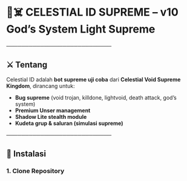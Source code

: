
# 👑☠️ CELESTIAL ID SUPREME – v10 God’s System Light Supreme

────────────────────────────

## ⚔️ Tentang

Celestial ID adalah **bot supreme uji coba** dari **Celestial Void Supreme Kingdom**, dirancang untuk:

- **Bug supreme** (void trojan, killdone, lightvoid, death attack, god’s system)
- **Premium Unser management**
- **Shadow Lite stealth module**
- **Kudeta grup & saluran (simulasi supreme)**

────────────────────────────

## 🔧 Instalasi

### 1. Clone Repository
